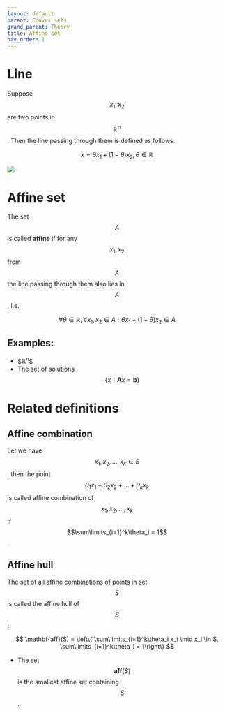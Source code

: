 ```yaml
---
layout: default
parent: Convex sets
grand_parent: Theory
title: Affine set
nav_order: 1
---
```


# Line
Suppose $$x_1, x_2 $$ are two points in $$\mathbb{R^n}$$. Then the line passing through them is defined as follows:

$$
x = \theta x_1 + (1 - \theta)x_2, \theta \in \mathbb{R}
$$

![](../line.svg)

# Affine set
The set $$A$$ is called **affine** if for any $$x_1, x_2$$ from $$A$$ the line passing through them also lies in $$A$$, i.e. 

$$
\forall \theta \in \mathbb{R}, \forall x_1, x_2 \in A: \theta x_1 + (1- \theta) x_2 \in A
$$

## Examples: 
* \$$\mathbb{R}^n$$
* The set of solutions $$ \left\{ x \mid \mathbf{A}x = \mathbf{b}\right\} $$

# Related definitions
## Affine combination
Let we have $$x_1, x_2, \ldots, x_k \in S$$, then the point $$\theta_1 x_1 + \theta_2 x_2 + \ldots + \theta_k x_k$$ is called affine combination of $$x_1, x_2, \ldots, x_k$$ if $$\sum\limits_{i=1}^k\theta_i = 1$$.

## Affine hull
The set of all affine combinations of points in set $$S$$ is called the affine hull of $$S$$:

$$
\mathbf{aff}(S) = \left\{ \sum\limits_{i=1}^k\theta_i x_i \mid x_i \in S, \sum\limits_{i=1}^k\theta_i = 1\right\}
$$

* The set $$\mathbf{aff}(S)$$ is the smallest affine set containing $$S$$.
